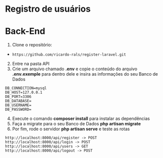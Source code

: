 # Registro de usuários

# Back-End
1. Clone o repositório:
- `https://github.com/ricardo-rals/register-laravel.git`
2. Entre na pasta API
3. Crie um arquivo chamado **.env** e copie o conteúdo do arquivo **.env.exemple** para dentro dele e insira as informações do seu Banco de Dados
```
DB_CONNECTION=mysql
DB_HOST=127.0.0.1
DB_PORT=3306
DB_DATABASE=
DB_USERNAME=
DB_PASSWORD=
```
4. Execute o comando **composer install** para instalar as dependências
5. Faça a migrate para o seu Banco de Dados **php artisan migrate**
6. Por fim, rode o servidor **php artisan serve** e teste as rotas 
```
http://localhost:8000/api/register -> POST
http://localhost:8000/api/login -> POST
http://localhost:8000/api/users -> GET
http://localhost:8000/api/logout -> POST
```
